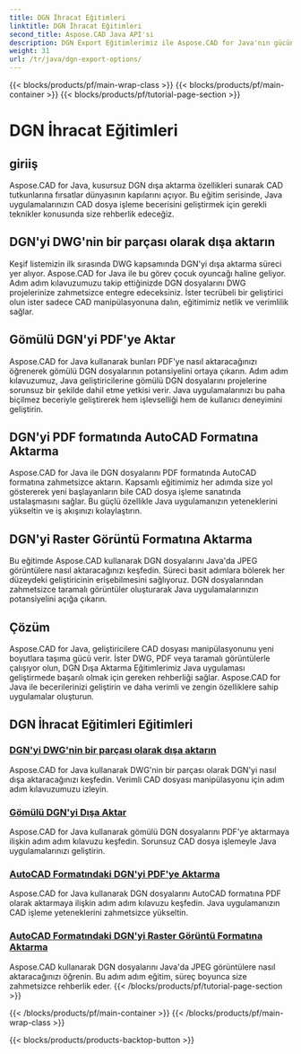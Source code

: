 ```yaml
---
title: DGN İhracat Eğitimleri
linktitle: DGN İhracat Eğitimleri
second_title: Aspose.CAD Java API'si
description: DGN Export Eğitimlerimiz ile Aspose.CAD for Java'nın gücünü ortaya çıkarın. DGN'yi DWG'nin bir parçası olarak dışa aktarmaktan taramalı görüntüleri zahmetsizce oluşturmaya kadar etkili CAD dosyası işlemeyi öğrenin.
weight: 31
url: /tr/java/dgn-export-options/
---
```


{{< blocks/products/pf/main-wrap-class >}}
{{< blocks/products/pf/main-container >}}
{{< blocks/products/pf/tutorial-page-section >}}

# DGN İhracat Eğitimleri

## giriiş

Aspose.CAD for Java, kusursuz DGN dışa aktarma özellikleri sunarak CAD tutkunlarına fırsatlar dünyasının kapılarını açıyor. Bu eğitim serisinde, Java uygulamalarınızın CAD dosya işleme becerisini geliştirmek için gerekli teknikler konusunda size rehberlik edeceğiz.

## DGN'yi DWG'nin bir parçası olarak dışa aktarın

Keşif listemizin ilk sırasında DWG kapsamında DGN'yi dışa aktarma süreci yer alıyor. Aspose.CAD for Java ile bu görev çocuk oyuncağı haline geliyor. Adım adım kılavuzumuzu takip ettiğinizde DGN dosyalarını DWG projelerinize zahmetsizce entegre edeceksiniz. İster tecrübeli bir geliştirici olun ister sadece CAD manipülasyonuna dalın, eğitimimiz netlik ve verimlilik sağlar.

## Gömülü DGN'yi PDF'ye Aktar

Aspose.CAD for Java kullanarak bunları PDF'ye nasıl aktaracağınızı öğrenerek gömülü DGN dosyalarının potansiyelini ortaya çıkarın. Adım adım kılavuzumuz, Java geliştiricilerine gömülü DGN dosyalarını projelerine sorunsuz bir şekilde dahil etme yetkisi verir. Java uygulamalarınızı bu paha biçilmez beceriyle geliştirerek hem işlevselliği hem de kullanıcı deneyimini geliştirin.

## DGN'yi PDF formatında AutoCAD Formatına Aktarma

Aspose.CAD for Java ile DGN dosyalarını PDF formatında AutoCAD formatına zahmetsizce aktarın. Kapsamlı eğitimimiz her adımda size yol göstererek yeni başlayanların bile CAD dosya işleme sanatında ustalaşmasını sağlar. Bu güçlü özellikle Java uygulamanızın yeteneklerini yükseltin ve iş akışınızı kolaylaştırın.

## DGN'yi Raster Görüntü Formatına Aktarma

Bu eğitimde Aspose.CAD kullanarak DGN dosyalarını Java'da JPEG görüntülere nasıl aktaracağınızı keşfedin. Süreci basit adımlara bölerek her düzeydeki geliştiricinin erişebilmesini sağlıyoruz. DGN dosyalarından zahmetsizce taramalı görüntüler oluşturarak Java uygulamalarınızın potansiyelini açığa çıkarın.

## Çözüm

Aspose.CAD for Java, geliştiricilere CAD dosyası manipülasyonunu yeni boyutlara taşıma gücü verir. İster DWG, PDF veya taramalı görüntülerle çalışıyor olun, DGN Dışa Aktarma Eğitimlerimiz Java uygulaması geliştirmede başarılı olmak için gereken rehberliği sağlar. Aspose.CAD for Java ile becerilerinizi geliştirin ve daha verimli ve zengin özelliklere sahip uygulamalar oluşturun.
## DGN İhracat Eğitimleri Eğitimleri
### [DGN'yi DWG'nin bir parçası olarak dışa aktarın](./export-dgn-as-part-of-dwg/)
Aspose.CAD for Java kullanarak DWG'nin bir parçası olarak DGN'yi nasıl dışa aktaracağınızı keşfedin. Verimli CAD dosyası manipülasyonu için adım adım kılavuzumuzu izleyin.
### [Gömülü DGN'yi Dışa Aktar](./export-embedded-dgn/)
Aspose.CAD for Java kullanarak gömülü DGN dosyalarını PDF'ye aktarmaya ilişkin adım adım kılavuzu keşfedin. Sorunsuz CAD dosya işlemeyle Java uygulamalarınızı geliştirin.
### [AutoCAD Formatındaki DGN'yi PDF'ye Aktarma](./exporting-dgn-to-pdf/)
Aspose.CAD for Java kullanarak DGN dosyalarını AutoCAD formatına PDF olarak aktarmaya ilişkin adım adım kılavuzu keşfedin. Java uygulamanızın CAD işleme yeteneklerini zahmetsizce yükseltin.
### [AutoCAD Formatındaki DGN'yi Raster Görüntü Formatına Aktarma](./exporting-dgn-to-raster-image/)
Aspose.CAD kullanarak DGN dosyalarını Java'da JPEG görüntülere nasıl aktaracağınızı öğrenin. Bu adım adım eğitim, süreç boyunca size zahmetsizce rehberlik eder.
{{< /blocks/products/pf/tutorial-page-section >}}

{{< /blocks/products/pf/main-container >}}
{{< /blocks/products/pf/main-wrap-class >}}

{{< blocks/products/products-backtop-button >}}
